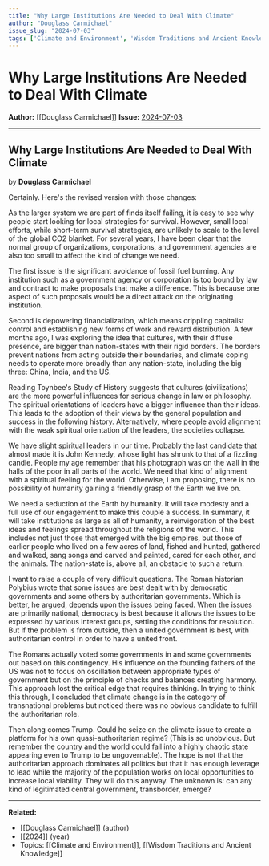 ```yaml
---
title: "Why Large Institutions Are Needed to Deal With Climate"
author: "Douglass Carmichael"
issue_slug: "2024-07-03"
tags: ['Climate and Environment', 'Wisdom Traditions and Ancient Knowledge']
---
```


# Why Large Institutions Are Needed to Deal With Climate

**Author:** [[Douglass Carmichael]]
**Issue:** [2024-07-03](https://plex.collectivesensecommons.org/2024-07-03/)

---

## Why Large Institutions Are Needed to Deal With Climate
by **Douglass Carmichael**

Certainly. Here's the revised version with those changes:

As the larger system we are part of finds itself failing, it is easy to see why people start looking for local strategies for survival. However, small local efforts, while short-term survival strategies, are unlikely to scale to the level of the global CO2 blanket. For several years, I have been clear that the normal group of organizations, corporations, and government agencies are also too small to affect the kind of change we need.

The first issue is the significant avoidance of fossil fuel burning. Any institution such as a government agency or corporation is too bound by law and contract to make proposals that make a difference. This is because one aspect of such proposals would be a direct attack on the originating institution.

Second is depowering financialization, which means crippling capitalist control and establishing new forms of work and reward distribution. A few months ago, I was exploring the idea that cultures, with their diffuse presence, are bigger than nation-states with their rigid borders. The borders prevent nations from acting outside their boundaries, and climate coping needs to operate more broadly than any nation-state, including the big three: China, India, and the US.

Reading Toynbee's Study of History suggests that cultures (civilizations) are the more powerful influences for serious change in law or philosophy. The spiritual orientations of leaders have a bigger influence than their ideas. This leads to the adoption of their views by the general population and success in the following history. Alternatively, where people avoid alignment with the weak spiritual orientation of the leaders, the societies collapse.

We have slight spiritual leaders in our time. Probably the last candidate that almost made it is John Kennedy, whose light has shrunk to that of a fizzling candle. People my age remember that his photograph was on the wall in the halls of the poor in all parts of the world. We need that kind of alignment with a spiritual feeling for the world. Otherwise, I am proposing, there is no possibility of humanity gaining a friendly grasp of the Earth we live on.

We need a seduction of the Earth by humanity. It will take modesty and a full use of our engagement to make this couple a success. In summary, it will take institutions as large as all of humanity, a reinvigoration of the best ideas and feelings spread throughout the religions of the world. This includes not just those that emerged with the big empires, but those of earlier people who lived on a few acres of land, fished and hunted, gathered and walked, sang songs and carved and painted, cared for each other, and the animals. The nation-state is, above all, an obstacle to such a return.

I want to raise a couple of very difficult questions. The Roman historian Polybius wrote that some issues are best dealt with by democratic governments and some others by authoritarian governments. Which is better, he argued, depends upon the issues being faced. When the issues are primarily national, democracy is best because it allows the issues to be expressed by various interest groups, setting the conditions for resolution. But if the problem is from outside, then a united government is best, with authoritarian control in order to have a united front.

The Romans actually voted some governments in and some governments out based on this contingency. His influence on the founding fathers of the US was not to focus on oscillation between appropriate types of government but on the principle of checks and balances creating harmony. This approach lost the critical edge that requires thinking. In trying to think this through, I concluded that climate change is in the category of transnational problems but noticed there was no obvious candidate to fulfill the authoritarian role.

Then along comes Trump. Could he seize on the climate issue to create a platform for his own quasi-authoritarian regime? (This is so unobvious. But remember the country and the world could fall into a highly chaotic state appearing even to Trump to be ungovernable). The hope is not that the authoritarian approach dominates all politics but that it has enough leverage to lead while the majority of the population works on local opportunities to increase local viability. They will do this anyway. The unknown is: can any kind of legitimated central government, transborder, emerge?

---

**Related:**
- [[Douglass Carmichael]] (author)
- [[2024]] (year)
- Topics: [[Climate and Environment]], [[Wisdom Traditions and Ancient Knowledge]]

